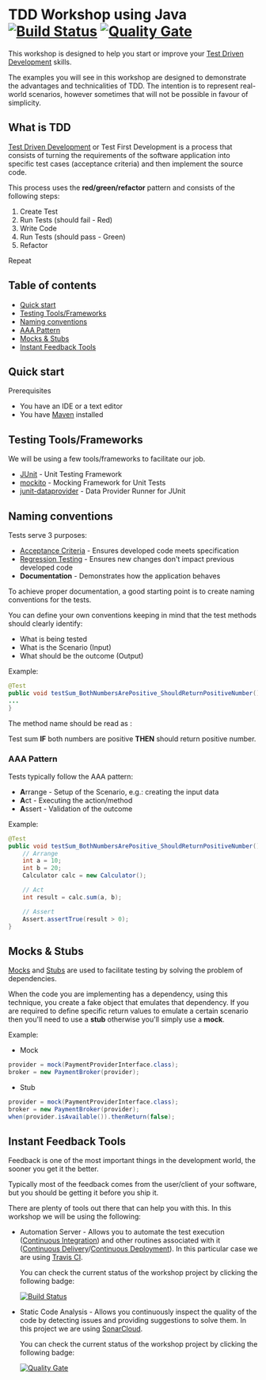 # TDD Workshop using Java [![Build Status](https://travis-ci.org/rafaelspinto/workshop-tdd-java.svg?branch=master)](https://travis-ci.org/rafaelspinto/workshop-tdd-java) [![Quality Gate](https://sonarcloud.io/api/badges/gate?key=workshop:tdd-java)](https://sonarcloud.io/dashboard?id=workshop%3Atdd-java)
This workshop is designed to help you start or improve your [Test Driven Development](https://en.wikipedia.org/wiki/Test-driven_development) skills.

The examples you will see in this workshop are designed to demonstrate the advantages and technicalities of TDD. The intention is to represent real-world scenarios, however sometimes that will not be possible in favour of simplicity.


## What is TDD

[Test Driven Development](https://en.wikipedia.org/wiki/Test-driven_development) or Test First Development is a process that consists of turning the requirements of the software application into specific test cases (acceptance criteria) and then implement the source code.

This process uses the **red/green/refactor** pattern and consists of the following steps:

1. Create Test
2. Run Tests (should fail - Red)
3. Write Code
4. Run Tests (should pass - Green)  
5. Refactor

Repeat  

## Table of contents

* [Quick start](#quick-start)
* [Testing Tools/Frameworks](#testing-toolsframeworks)
* [Naming conventions](#naming-conventions)
* [AAA Pattern](#aaa-pattern)
* [Mocks & Stubs](#mocks--stubs)
* [Instant Feedback Tools](#instant-feedback-tools)

## Quick start

Prerequisites

* You have an IDE or a text editor
* You have [Maven](https://maven.apache.org/) installed


## Testing Tools/Frameworks

We will be using a few tools/frameworks to facilitate our job.

* [JUnit](https://junit.org/junit4/) - Unit Testing Framework
* [mockito](http://site.mockito.org/) - Mocking Framework for Unit Tests
* [junit-dataprovider](https://github.com/TNG/junit-dataprovider) - Data Provider Runner for JUnit


## Naming conventions

Tests serve 3 purposes:

* [Acceptance Criteria](https://en.wikipedia.org/wiki/Acceptance_testing) - Ensures developed code meets specification
* [Regression Testing](https://en.wikipedia.org/wiki/Regression_testing) - Ensures new changes don't impact previous developed code
* **Documentation** - Demonstrates how the application behaves

To achieve proper documentation, a good starting point is to create naming conventions for the tests.

You can define your own conventions keeping in mind that the test methods should clearly identify:

* What is being tested
* What is the Scenario (Input)
* What should be the outcome (Output)

Example:

```java
@Test
public void testSum_BothNumbersArePositive_ShouldReturnPositiveNumber() {
...
}
```

The method name should be read as :

Test sum **IF** both numbers are positive **THEN** should return positive number.


### AAA Pattern

Tests typically follow the AAA pattern:

* **A**rrange - Setup of the Scenario, e.g.: creating the input data
* **A**ct - Executing the action/method
* **A**ssert - Validation of the outcome

Example:


```java
@Test
public void testSum_BothNumbersArePositive_ShouldReturnPositiveNumber() {
    // Arrange
    int a = 10;
    int b = 20;
    Calculator calc = new Calculator();

    // Act
    int result = calc.sum(a, b);

    // Assert
    Assert.assertTrue(result > 0);
}
```

## Mocks & Stubs

[Mocks](https://en.wikipedia.org/wiki/Mock_object) and [Stubs](https://en.wikipedia.org/wiki/Method_stub) are used to facilitate testing by solving the problem of dependencies.

When the code you are implementing has a dependency, using this technique, you create a fake object that emulates that dependency. If you are required to define specific return values to emulate a certain scenario then you'll need to use a **stub** otherwise you'll simply use a **mock**.


Example:


* Mock

```java
provider = mock(PaymentProviderInterface.class);
broker = new PaymentBroker(provider);
```

* Stub
```java
provider = mock(PaymentProviderInterface.class);
broker = new PaymentBroker(provider);
when(provider.isAvailable()).thenReturn(false);
```

## Instant Feedback Tools

Feedback is one of the most important things in the development world, the sooner you get it the better.

Typically most of the feedback comes from the user/client of your software, but you should be getting it before you ship it.

There are plenty of tools out there that can help you with this. In this workshop we will be using the following:

* Automation Server - Allows you to automate the test execution ([Continuous Integration](https://www.thoughtworks.com/continuous-integration)) and other routines associated with it ([Continuous Delivery](https://martinfowler.com/bliki/ContinuousDelivery.html)/[Continuous Deployment](https://www.agilealliance.org/glossary/continuous-deployment/)). In this particular case we are using [Travis CI](https://travis-ci.org/).

    You can check the current status of the workshop project by clicking the following badge:

   [![Build Status](https://travis-ci.org/rafaelspinto/workshop-tdd-java.svg?branch=master)](https://travis-ci.org/rafaelspinto/workshop-tdd-java)

* Static Code Analysis - Allows you continuously inspect the quality of the code by detecting issues and providing suggestions to solve them. In this project we are using [SonarCloud](http://sonarcloud.io).

    You can check the current status of the workshop project by clicking the following badge:

    [![Quality Gate](https://sonarcloud.io/api/badges/gate?key=workshop:tdd-java)](https://sonarcloud.io/dashboard?id=workshop%3Atdd-java)